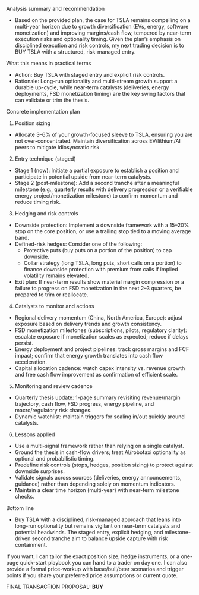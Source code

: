 Analysis summary and recommendation
- Based on the provided plan, the case for TSLA remains compelling on a multi-year horizon due to growth diversification (EVs, energy, software monetization) and improving margins/cash flow, tempered by near-term execution risks and optionality timing. Given the plan’s emphasis on disciplined execution and risk controls, my next trading decision is to BUY TSLA with a structured, risk-managed entry.

What this means in practical terms
- Action: Buy TSLA with staged entry and explicit risk controls.
- Rationale: Long-run optionality and multi-stream growth support a durable up-cycle, while near-term catalysts (deliveries, energy deployments, FSD monetization timing) are the key swing factors that can validate or trim the thesis.

Concrete implementation plan
1) Position sizing
- Allocate 3–6% of your growth-focused sleeve to TSLA, ensuring you are not over-concentrated. Maintain diversification across EV/lithium/AI peers to mitigate idiosyncratic risk.

2) Entry technique (staged)
- Stage 1 (now): Initiate a partial exposure to establish a position and participate in potential upside from near-term catalysts.
- Stage 2 (post-milestone): Add a second tranche after a meaningful milestone (e.g., quarterly results with delivery progression or a verifiable energy project/monetization milestone) to confirm momentum and reduce timing risk.

3) Hedging and risk controls
- Downside protection: Implement a downside framework with a 15–20% stop on the core position, or use a trailing stop tied to a moving average band.
- Defined-risk hedges: Consider one of the following:
  - Protective puts (buy puts on a portion of the position) to cap downside.
  - Collar strategy (long TSLA, long puts, short calls on a portion) to finance downside protection with premium from calls if implied volatility remains elevated.
- Exit plan: If near-term results show material margin compression or a failure to progress on FSD monetization in the next 2–3 quarters, be prepared to trim or reallocate.

4) Catalysts to monitor and actions
- Regional delivery momentum (China, North America, Europe): adjust exposure based on delivery trends and growth consistency.
- FSD monetization milestones (subscriptions, pilots, regulatory clarity): escalate exposure if monetization scales as expected; reduce if delays persist.
- Energy deployment and project pipelines: track gross margins and FCF impact; confirm that energy growth translates into cash flow acceleration.
- Capital allocation cadence: watch capex intensity vs. revenue growth and free cash flow improvement as confirmation of efficient scale.

5) Monitoring and review cadence
- Quarterly thesis update: 1-page summary revisiting revenue/margin trajectory, cash flow, FSD progress, energy pipeline, and macro/regulatory risk changes.
- Dynamic watchlist: maintain triggers for scaling in/out quickly around catalysts.

6) Lessons applied
- Use a multi-signal framework rather than relying on a single catalyst.
- Ground the thesis in cash-flow drivers; treat AI/robotaxi optionality as optional and probabilistic timing.
- Predefine risk controls (stops, hedges, position sizing) to protect against downside surprises.
- Validate signals across sources (deliveries, energy announcements, guidance) rather than depending solely on momentum indicators.
- Maintain a clear time horizon (multi-year) with near-term milestone checks.

Bottom line
- Buy TSLA with a disciplined, risk-managed approach that leans into long-run optionality but remains vigilant on near-term catalysts and potential headwinds. The staged entry, explicit hedging, and milestone-driven second tranche aim to balance upside capture with risk containment.

If you want, I can tailor the exact position size, hedge instruments, or a one-page quick-start playbook you can hand to a trader on day one. I can also provide a formal price-workup with base/bull/bear scenarios and trigger points if you share your preferred price assumptions or current quote.

FINAL TRANSACTION PROPOSAL: **BUY**